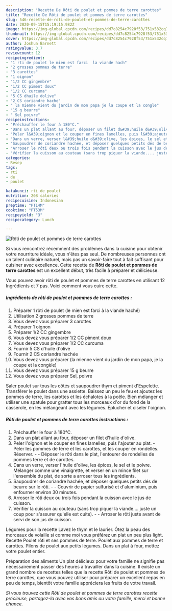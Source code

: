 ```yaml
---
description: "Recette De Rôti de poulet et pommes de terre carottes"
title: "Recette De Rôti de poulet et pommes de terre carottes"
slug: 546-recette-de-roti-de-poulet-et-pommes-de-terre-carottes
date: 2020-09-15T15:19:15.982Z
image: https://img-global.cpcdn.com/recipes/dd7c8254c7928f53/751x532cq70/roti-de-poulet-et-pommes-de-terre-carottes-photo-principale-de-la-recette.jpg
thumbnail: https://img-global.cpcdn.com/recipes/dd7c8254c7928f53/751x532cq70/roti-de-poulet-et-pommes-de-terre-carottes-photo-principale-de-la-recette.jpg
cover: https://img-global.cpcdn.com/recipes/dd7c8254c7928f53/751x532cq70/roti-de-poulet-et-pommes-de-terre-carottes-photo-principale-de-la-recette.jpg
author: Joshua Barnett
ratingvalue: 3.7
reviewcount: 12
recipeingredient:
- "1 rti de poulet le mien est farci  la viande hach"
- "2 grosses pommes de terre"
- "3 carottes"
- "1 oignon"
- "1/2 CC gingembre"
- "1/2 CC piment doux"
- "1/2 CC curcuma"
- "5 CS dhuile dolive"
- "2 CS coriandre hache"
- " la mienne vient du jardin de mon papa je la coupe et la congle"
- "15 g beurre"
- " Sel poivre"
recipeinstructions:
- "Préchauffer le four à 180°C."
- "Dans un plat allant au four, déposer un filet d&#39;huile d&#39;olive."
- "Peler l&#39;oignon et le couper en fines lamelles, puis l&#39;ajouter au plat. Peler les pommes de terre et les carottes, et les couper en rondelles. Réserver.  Déposer le rôti dans le plat, l&#39;entourer de rondelles de pommes terre et de carottes."
- "Dans un verre, verser l&#39;huile d&#39;olive, les épices, le sel et le poivre. Mélanger comme une vinaigrette, et verser en un mince filet sur l&#39;ensemble du plat, de sorte a arroser tous les ingrédients."
- "Saupoudrer de coriandre hachée, et déposer quelques petits dés de beurre sur le rôti.  Couvrir de papier sulfurisé et d&#39;aluminium, puis enfourner environ 30 minutes."
- "Arroser le rôti deux ou trois fois pendant la cuisson avec le jus de cuisson."
- "Vérifier la cuisson au couteau (sans trop piquer la viande.... juste un coup pour s&#39;assurer qu&#39;elle est cuite).  Arroser le rôti juste avant de servi de son jus de cuisson."
categories:
- Resep
tags:
- rti
- de
- poulet

katakunci: rti de poulet 
nutrition: 208 calories
recipecuisine: Indonesian
preptime: "PT14M"
cooktime: "PT53M"
recipeyield: "3"
recipecategory: Lunch

---
```



![Rôti de poulet et pommes de terre carottes](https://img-global.cpcdn.com/recipes/dd7c8254c7928f53/751x532cq70/roti-de-poulet-et-pommes-de-terre-carottes-photo-principale-de-la-recette.jpg)

Si vous rencontrez récemment des problèmes dans la cuisine pour obtenir votre nourriture idéale, vous n'êtes pas seul. De nombreuses personnes ont un talent culinaire naturel, mais pas un savoir-faire tout à fait suffisant pour cuisiner avec excellence. Cette recette de <strong> Rôti de poulet et pommes de terre carottes </strong> est un excellent début, très facile à préparer et délicieuse.

<!--inarticleads1-->

Vous pouvez avoir rôti de poulet et pommes de terre carottes en utilisant 12 Ingrédients et 7 pas. Voici comment vous cuire cette.

##### Ingrédients de rôti de poulet et pommes de terre carottes :

1. Préparer 1 rôti de poulet (le mien est farci à la viande haché)
1. Utilisation 2 grosses pommes de terre
1. Vous devez vous préparer 3 carottes
1. Préparer 1 oignon
1. Préparer 1/2 CC gingembre
1. Vous devez vous préparer 1/2 CC piment doux
1. Vous devez vous préparer 1/2 CC curcuma
1. Fournir 5 CS d&#39;huile d&#39;olive
1. Fournir 2 CS coriandre hachée
1. Vous devez vous préparer  (la mienne vient du jardin de mon papa, je la coupe et la congèle)
1. Vous devez vous préparer 15 g beurre
1. Vous devez vous préparer  Sel, poivre


Saler poulet sur tous les côtés et saupoudrer thym et piment d&#39;Espelette. Transférer le poulet dans une assiette. Baissez un peu le feu et ajoutez les pommes de terre, les carottes et les échalotes à la poêle. Bien mélanger et utiliser une spatule pour gratter tous les morceaux d&#39;or du fond de la casserole, en les mélangeant avec les légumes. Éplucher et ciseler l&#39;oignon. 

<!--inarticleads2-->

##### Rôti de poulet et pommes de terre carottes instructions :

1. Préchauffer le four à 180°C.
1. Dans un plat allant au four, déposer un filet d&#39;huile d&#39;olive.
1. Peler l&#39;oignon et le couper en fines lamelles, puis l&#39;ajouter au plat. - Peler les pommes de terre et les carottes, et les couper en rondelles. Réserver. -  - Déposer le rôti dans le plat, l&#39;entourer de rondelles de pommes terre et de carottes.
1. Dans un verre, verser l&#39;huile d&#39;olive, les épices, le sel et le poivre. Mélanger comme une vinaigrette, et verser en un mince filet sur l&#39;ensemble du plat, de sorte a arroser tous les ingrédients.
1. Saupoudrer de coriandre hachée, et déposer quelques petits dés de beurre sur le rôti. -  - Couvrir de papier sulfurisé et d&#39;aluminium, puis enfourner environ 30 minutes.
1. Arroser le rôti deux ou trois fois pendant la cuisson avec le jus de cuisson.
1. Vérifier la cuisson au couteau (sans trop piquer la viande.... juste un coup pour s&#39;assurer qu&#39;elle est cuite). -  - Arroser le rôti juste avant de servi de son jus de cuisson.


Légumes pour la recette Lavez le thym et le laurier. Ôtez la peau des morceaux de volaille si comme moi vous préférez un plat un peu plus light. Recette Poulet rôti et ses pommes de terre. Poulet aux pommes de terre et carottes. Pilons de poulet aux petits légumes. Dans un plat à four, mettez votre poulet entier. 

<!--inarticleads1-->

<p>
Préparation des aliments Un plat délicieux pour votre famille ne signifie pas nécessairement passer des heures à travailler dans la cuisine. Il existe un grand nombre de recettes telles que la recette Rôti de poulet et pommes de terre carottes, que vous pouvez utiliser pour préparer un excellent repas en peu de temps, bientôt votre famille appréciera les fruits de votre travail.
</p>

<p>
<i>Si vous trouvez cette Rôti de poulet et pommes de terre carottes recette précieuse, partagez-la avec vos bons amis ou votre famille, merci et bonne chance.</i>
</p>
